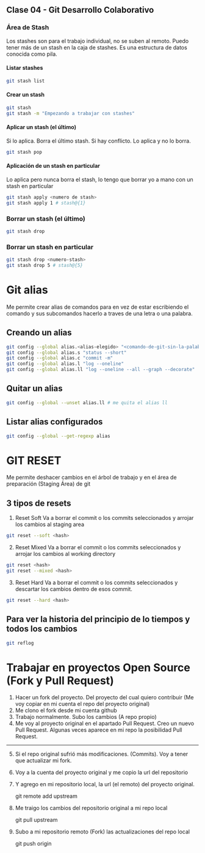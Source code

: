 ## Clase 04 - Git Desarrollo Colaborativo

### Área de Stash
Los stashes son para el trabajo individual, no se suben al remoto. Puedo tener más de un stash en la caja de stashes. Es una estructura de datos conocida como pila.

#### Listar stashes

```sh
git stash list
```

#### Crear un stash

```sh
git stash
git stash -m "Empezando a trabajar con stashes"
```

#### Aplicar un stash (el último)
Si lo aplica. Borra el último stash. Si hay conflicto. Lo aplica y no lo borra.

```sh
git stash pop
```

#### Aplicación de un stash en particular
Lo aplica pero nunca borra el stash, lo tengo que borrar yo a mano  con un stash en particular

```sh
git stash apply <numero de stash>
git stash apply 1 # stash@{1}
```

### Borrar un stash (el último)

```sh
git stash drop 
```

### Borrar un stash en particular

```sh
git stash drop <numero-stash>
git stash drop 5 # stash@{5}
```

# Git alias
Me permite crear alias de comandos para en vez de estar escribiendo el comando y sus subcomandos hacerlo a traves de una letra o una palabra.

## Creando un alias

```sh
git config --global alias.<alias-elegido> "<comando-de-git-sin-la-palabra-git>"
git config --global alias.s "status --short"
git config --global alias.c "commit -m"
git config --global alias.l "log --oneline"
git config --global alias.ll "log --oneline --all --graph --decorate"
```

## Quitar un alias

```sh
git config --global --unset alias.ll # me quita el alias ll
```

## Listar alias configurados

```sh
git config --global --get-regexp alias
```

# GIT RESET
Me permite deshacer cambios en el árbol de trabajo y en el área de preparación (Staging Área) de git

## 3 tipos de resets

1. Reset Soft
Va a borrar el commit o los commits seleccionados y arrojar los cambios al staging area

```sh
git reset --soft <hash>
```

2. Reset Mixed
Va a borrar el commit o los commits seleccionados y arrojar los cambios al working directory

```sh
git reset <hash>
git reset --mixed <hash>
```

3. Reset Hard
Va a borrar el commit o los commits seleccionados y descartar los cambios dentro de esos commit.

```sh
git reset --hard <hash>
```

## Para ver la historia del principio de lo tiempos y todos los cambios

```sh
git reflog
```

# Trabajar en proyectos Open Source (Fork y Pull Request)

1. Hacer un fork del proyecto. Del proyecto del cual quiero contribuir (Me voy copiar en mi cuenta el repo del proyecto original)
2. Me clono el fork desde mi cuenta github
3. Trabajo normalmente. Subo los cambios (A repo propio)
4. Me voy al proyecto original en el apartado Pull Request. Creo un nuevo Pull Request. Algunas veces aparece en mi repo la posibilidad Pull Request.
---
5. Si el repo original sufrió más modificaciones. (Commits). Voy a tener que actualizar mi fork.
6. Voy a la cuenta del proyecto original y me copio la url del repositorio
7. Y agrego en mi repositorio local, la url (el remoto) del proyecto original.

    git remote add upstream <URL-repositorio-original>

8. Me traigo los cambios del repositorio original a mi repo local

    git pull upstream <rama-que-quiero-actualizar>

9. Subo a mi repositorio remoto (Fork) las actualizaciones del repo local

    git push origin <rama-a-actualizar>